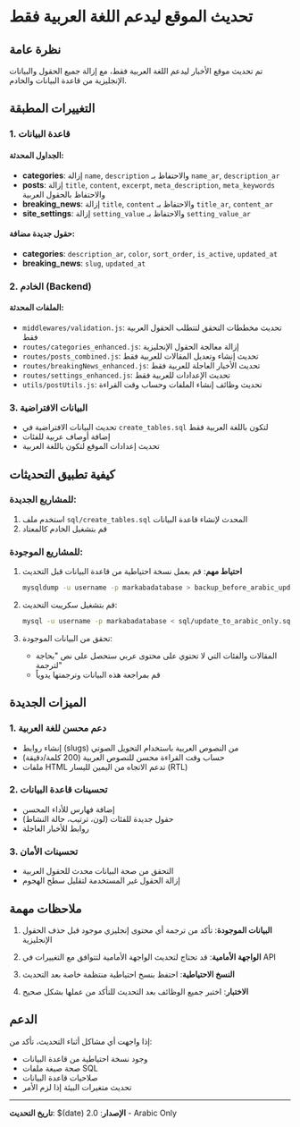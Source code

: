 # تحديث الموقع ليدعم اللغة العربية فقط

## نظرة عامة
تم تحديث موقع الأخبار ليدعم اللغة العربية فقط، مع إزالة جميع الحقول والبيانات الإنجليزية من قاعدة البيانات والخادم.

## التغييرات المطبقة

### 1. قاعدة البيانات

#### الجداول المحدثة:
- **categories**: إزالة `name`, `description` والاحتفاظ بـ `name_ar`, `description_ar`
- **posts**: إزالة `title`, `content`, `excerpt`, `meta_description`, `meta_keywords` والاحتفاظ بالحقول العربية
- **breaking_news**: إزالة `title`, `content` والاحتفاظ بـ `title_ar`, `content_ar`
- **site_settings**: إزالة `setting_value` والاحتفاظ بـ `setting_value_ar`

#### حقول جديدة مضافة:
- **categories**: `description_ar`, `color`, `sort_order`, `is_active`, `updated_at`
- **breaking_news**: `slug`, `updated_at`

### 2. الخادم (Backend)

#### الملفات المحدثة:
- `middlewares/validation.js`: تحديث مخططات التحقق لتتطلب الحقول العربية فقط
- `routes/categories_enhanced.js`: إزالة معالجة الحقول الإنجليزية
- `routes/posts_combined.js`: تحديث إنشاء وتعديل المقالات للعربية فقط
- `routes/breakingNews_enhanced.js`: تحديث الأخبار العاجلة للعربية فقط
- `routes/settings_enhanced.js`: تحديث الإعدادات للعربية فقط
- `utils/postUtils.js`: تحديث وظائف إنشاء الملفات وحساب وقت القراءة

### 3. البيانات الافتراضية
- تحديث البيانات الافتراضية في `create_tables.sql` لتكون باللغة العربية فقط
- إضافة أوصاف عربية للفئات
- تحديث إعدادات الموقع لتكون باللغة العربية

## كيفية تطبيق التحديثات

### للمشاريع الجديدة:
1. استخدم ملف `sql/create_tables.sql` المحدث لإنشاء قاعدة البيانات
2. قم بتشغيل الخادم كالمعتاد

### للمشاريع الموجودة:
1. **احتياط مهم**: قم بعمل نسخة احتياطية من قاعدة البيانات قبل التحديث
   ```bash
   mysqldump -u username -p markabadatabase > backup_before_arabic_update.sql
   ```

2. قم بتشغيل سكريبت التحديث:
   ```bash
   mysql -u username -p markabadatabase < sql/update_to_arabic_only.sql
   ```

3. تحقق من البيانات الموجودة:
   - المقالات والفئات التي لا تحتوي على محتوى عربي ستحصل على نص "بحاجة لترجمة"
   - قم بمراجعة هذه البيانات وترجمتها يدوياً

## الميزات الجديدة

### 1. دعم محسن للغة العربية
- إنشاء روابط (slugs) من النصوص العربية باستخدام التحويل الصوتي
- حساب وقت القراءة محسن للنصوص العربية (200 كلمة/دقيقة)
- ملفات HTML تدعم الاتجاه من اليمين لليسار (RTL)

### 2. تحسينات قاعدة البيانات
- إضافة فهارس للأداء المحسن
- حقول جديدة للفئات (لون، ترتيب، حالة النشاط)
- روابط للأخبار العاجلة

### 3. تحسينات الأمان
- التحقق من صحة البيانات محدث للحقول العربية
- إزالة الحقول غير المستخدمة لتقليل سطح الهجوم

## ملاحظات مهمة

1. **البيانات الموجودة**: تأكد من ترجمة أي محتوى إنجليزي موجود قبل حذف الحقول الإنجليزية

2. **الواجهة الأمامية**: قد تحتاج لتحديث الواجهة الأمامية لتتوافق مع التغييرات في API

3. **النسخ الاحتياطية**: احتفظ بنسخ احتياطية منتظمة خاصة بعد التحديث

4. **الاختبار**: اختبر جميع الوظائف بعد التحديث للتأكد من عملها بشكل صحيح

## الدعم
إذا واجهت أي مشاكل أثناء التحديث، تأكد من:
- وجود نسخة احتياطية من قاعدة البيانات
- صحة صيغة ملفات SQL
- صلاحيات قاعدة البيانات
- تحديث متغيرات البيئة إذا لزم الأمر

---

**تاريخ التحديث**: $(date)
**الإصدار**: 2.0 - Arabic Only